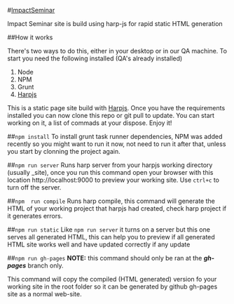 #[ImpactSeminar](http://www.impactseminar.com/)

Impact Seminar site is build using harp-js for rapid static HTML generation

##How it works

There's two ways to do this, either in your desktop or in our QA machine. To start you need the following installed (QA's already installed)

1. Node
2. NPM
3. Grunt
4. [Harpjs](http://harpjs.com/)

This is a static page site build with [Harpjs](http://harpjs.com/). Once you have the requirements installed you can now clone this repo or git pull to update. You can start working on it, a list of commads at your dispose. Enjoy it!

##```npm install```
To install grunt task runner dependencies, NPM was added recently so you might want to run it now, not need to run it after that, unless you start by clonning the project again.

##```npm run server```
Runs harp server from your harpjs working directory (usually _site), once you run this command open your browser with this location http://localhost:9000 to preview your working site. Use ```ctrl+c``` to turn off the server.

##```npm  run compile```
Runs harp compile, this command will generate the HTML of your working project that harpjs had created, check harp project if it generates errors.

##```npm run static```
Like ```npm run server``` it turns on a server but this one serves all generated HTML, this can help you to preview if all generated HTML site works well and have updated correctly if any update

##```npm run gh-pages```
**NOTE:** this command should only be ran at the **_gh-pages_** branch only.

This command will copy the compiled (HTML generated) version fo your working site in the root folder so it can be generated by github gh-pages site as a normal web-site.

